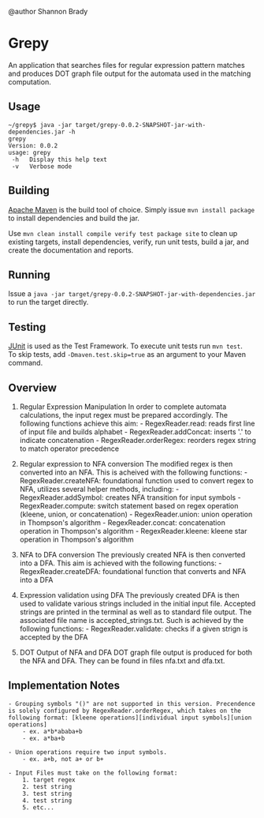 @author Shannon Brady

# Grepy
An application that searches files for regular expression pattern matches and produces DOT graph file output for the automata used in the matching computation.

## Usage
```
~/grepy$ java -jar target/grepy-0.0.2-SNAPSHOT-jar-with-dependencies.jar -h
grepy
Version: 0.0.2
usage: grepy
 -h   Display this help text
 -v   Verbose mode
```

## Building
[Apache Maven](https://maven.apache.org/) is the build tool of choice.  Simply issue `mvn install package` to install dependencies and build the jar.  

Use `mvn clean install compile verify test package site` to clean up existing targets, install dependencies, verify, run unit tests, build a jar, and create the documentation and reports.

## Running
Issue a `java -jar target/grepy-0.0.2-SNAPSHOT-jar-with-dependencies.jar` to run the target directly.

## Testing
[JUnit](https://junit.org/junit5/) is used as the Test Framework. To execute unit tests run `mvn test`.  
To skip tests, add `-Dmaven.test.skip=true` as an argument to your Maven command.

## Overview
1. Regular Expression Manipulation
    In order to complete automata calculations, the input regex must be prepared accordingly. The following functions achieve this aim:
        - RegexReader.read: reads first line of input file and builds alphabet
        - RegexReader.addConcat: inserts '.' to indicate concatenation
        - RegexReader.orderRegex: reorders regex string to match operator precedence

2. Regular expression to NFA conversion
    The modified regex is then converted into an NFA. This is acheived with the following functions:
        - RegexReader.createNFA: foundational function used to convert regex to NFA, utilizes several helper methods, including:
            - RegexReader.addSymbol: creates NFA transition for input symbols
            - RegexReader.compute: switch statement based on regex operation (kleene, union, or concatenation)
            - RegexReader.union: union operation in Thompson's algorithm
            - RegexReader.concat: concatenation operation in Thompson's algorithm
            - RegexReader.kleene: kleene star operation in Thompson's algorithm

3. NFA to DFA conversion
    The previously created NFA is then converted into a DFA. This aim is achieved with the following functions:
        - RegexReader.createDFA: foundational function that converts and NFA into a DFA
    
4. Expression validation using DFA
    The previously created DFA is then used to validate various strings included in the initial input file. Accepted strings are printed in the terminal as well as to standard file output. The associated file name is accepted_strings.txt. Such is achieved by the following functions:
        - RegexReader.validate: checks if a given strign is accepted by the DFA

5. DOT Output of NFA and DFA
    DOT graph file output is produced for both the NFA and DFA. They can be found in files nfa.txt and dfa.txt.
    
## Implementation Notes
    - Grouping symbols "()" are not supported in this version. Precendence is solely configured by RegexReader.orderRegex, which takes on the following format: [kleene operations][individual input symbols][union operations]
        - ex. a*b*ababa+b
        - ex. a*ba+b

    - Union operations require two input symbols. 
        - ex. a+b, not a+ or b+

    - Input Files must take on the following format:
        1. target regex
        2. test string
        3. test string
        4. test string
        5. etc...